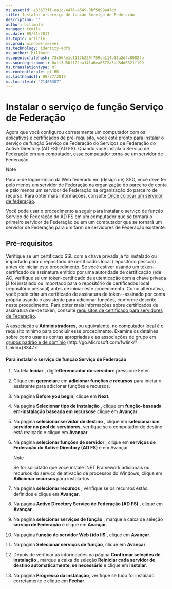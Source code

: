 ```yaml
---
ms.assetid: e33673ff-ea1c-4476-a549-3bf5899a47dd
title: Instalar o serviço de função Serviço de Federação
description: ''
author: billmath
manager: femila
ms.date: 05/31/2017
ms.topic: article
ms.prod: windows-server
ms.technology: identity-adfs
ms.author: billmath
ms.openlocfilehash: 73c564e1c1117b229f759ca114b18a2d4c8002fa
ms.sourcegitcommit: 6aff3d88ff22ea141a6ea6572a5ad8dd6321f199
ms.translationtype: MT
ms.contentlocale: pt-BR
ms.lasthandoff: 09/27/2019
ms.locfileid: "71408387"
---
```

# <a name="install-the-federation-service-role-service"></a>Instalar o serviço de função Serviço de Federação

Agora que você configurou corretamente um computador com os aplicativos e certificados de pré-requisito, você está pronto para instalar o serviço de função Serviço de Federação do Serviços de Federação do Active Directory (AD FS) \(AD FS\). Quando você instala o Serviço de Federação em um computador, esse computador torna-se um servidor de Federação.  
  
> [!NOTE]  
> Para o\-de logon\-único da Web federado em \(design de\) SSO, você deve ter pelo menos um servidor de Federação na organização do parceiro de conta e pelo menos um servidor de Federação na organização do parceiro de recurso. Para obter mais informações, consulte [Onde colocar um servidor de federação](https://technet.microsoft.com/library/dd807127.aspx).  
  
Você pode usar o procedimento a seguir para instalar o serviço de função Serviço de Federação do AD FS em um computador que se tornará o primeiro servidor de Federação ou em um computador que se tornará um servidor de Federação para um farm de servidores de Federação existente.  
  
## <a name="prerequisites"></a>Pré-requisitos  
Verifique se um certificado SSL com a chave privada já foi instalado ou importado para o repositório de certificados local \(repositório pessoal\) antes de iniciar este procedimento. Se você estiver usando um token\-certificado de assinatura emitido por uma autoridade de certificação \(\)de AC, verifique se um token\-certificado de autenticação com a chave privada já foi instalado ou importado para o repositório de certificados local \(repositório pessoal\) antes de iniciar este procedimento. Como alternativa, você pode criar um certificado de assinatura de token\-\-assinado por conta própria usando o assistente para adicionar funções, conforme descrito neste procedimento. Para obter mais informações sobre certificados de assinatura de\-de token, consulte [requisitos de certificado para servidores de Federação](https://technet.microsoft.com/library/dd807040.aspx).  
  
A associação a **Administradores**, ou equivalente, no computador local é o requisito mínimo para concluir esse procedimento.  Examine os detalhes sobre como usar as contas apropriadas e as associações de grupo em [grupos padrão e de domínio](https://go.microsoft.com/fwlink/?LinkId=83477) \(http:\/\/go.Microsoft.com\/fwlink\/? LinkId\=\)83477.   
  
#### <a name="to-install-the-federation-service-role-service"></a>Para instalar o serviço de função Serviço de Federação  
  
1.  Na tela **Iniciar** , digite**Gerenciador do servidor**e pressione Enter.  
  
2.  Clique em **gerenciar**e em **adicionar funções e recursos** para iniciar o assistente para adicionar funções e recursos.  
  
3.  Na página **Before you begin**, clique em **Next**.  
  
4.  Na página **Selecionar tipo de instalação** , clique em **função\-baseada em\-instalação baseada em recursos**e clique em **Avançar**.  
  
5.  Na página **selecionar servidor de destino** , clique em **selecionar um servidor no pool de servidores**, verifique se o computador de destino está realçado e clique em **Avançar**.  
  
6.  Na página **selecionar funções de servidor** , clique em **serviços de Federação do Active Directory (AD FS)** e em Avançar.  
  
    > [!NOTE]  
    > Se for solicitado que você instale .NET Framework adicionais ou recursos do serviço de ativação de processos do Windows, clique em **Adicionar recursos** para instalá-los.  
  
7.  Na página **selecionar recursos** , verifique se os recursos estão definidos e clique em **Avançar**.  
  
8.  Na página **Active Directory Serviço de Federação \(AD FS\)** , clique em **Avançar**.  
  
9. Na página **selecionar serviços de função** , marque a caixa de seleção **serviço de Federação** e clique em **Avançar**.  
  
10. Na página **função do servidor Web \(\)do IIS** , clique em **Avançar**.  
  
11. Na página **Selecionar serviços de função**, clique em **Avançar**.  
  
12. Depois de verificar as informações na página **Confirmar seleções de instalação** , marque a caixa de seleção **Reiniciar cada servidor de destino automaticamente, se necessário** e clique em **Instalar**.  
  
13. Na página **Progresso da instalação**, verifique se tudo foi instalado corretamente e clique em **Fechar**.  
  

